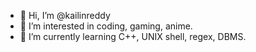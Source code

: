 - 👋 Hi, I’m @kailinreddy
- 👀 I’m interested in coding, gaming, anime.
- 🌱 I’m currently learning C++, UNIX shell, regex, DBMS.

<!---
kailinreddy/kailinreddy is a ✨ special ✨ repository because its `README.md` (this file) appears on your GitHub profile.
You can click the Preview link to take a look at your changes.
--->
